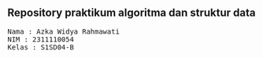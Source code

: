 ## Repository praktikum algoritma dan struktur data

<pre>
Nama : Azka Widya Rahmawati
NIM : 2311110054
Kelas : S1SD04-B
</pre>
